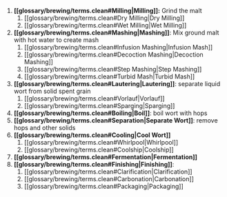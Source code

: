 1. **[[glossary/brewing/terms.clean#Milling|Milling]]:** Grind the malt
	1. [[glossary/brewing/terms.clean#Dry Milling|Dry Milling]]
	2. [[glossary/brewing/terms.clean#Wet Milling|Wet Milling]]
2. **[[glossary/brewing/terms.clean#Mashing|Mashing]]**: Mix ground malt with hot water to create mash
	1. [[glossary/brewing/terms.clean#Infusion Mashing|Infusion Mash]]
	2. [[glossary/brewing/terms.clean#Decoction Mashing|Decoction Mashing]]
	3. [[glossary/brewing/terms.clean#Step Mashing|Step Mashing]]
	4. [[glossary/brewing/terms.clean#Turbid Mash|Turbid Mash]]
3. **[[glossary/brewing/terms.clean#Lautering|Lautering]]**: separate liquid wort from solid spent grain
	1. [[glossary/brewing/terms.clean#Vorlauf|Vorlauf]]
	2. [[glossary/brewing/terms.clean#Sparging|Sparging]]
4. **[[glossary/brewing/terms.clean#Boiling|Boil]]**: boil wort with hops
5. **[[glossary/brewing/terms.clean#Separation|Separate Wort]]**: remove hops and other solids
6. **[[glossary/brewing/terms.clean#Cooling|Cool Wort]]**
	1. [[glossary/brewing/terms.clean#Whirlpool|Whirlpool]]
	2. [[glossary/brewing/terms.clean#Coolship|Coolship]]
7. **[[glossary/brewing/terms.clean#Fermentation|Fermentation]]**
8. **[[glossary/brewing/terms.clean#Finishing|Finishing]]**: 
	1. [[glossary/brewing/terms.clean#Clarification|Clarification]]
	2. [[glossary/brewing/terms.clean#Carbonation|Carbonation]]
	3. [[glossary/brewing/terms.clean#Packaging|Packaging]]